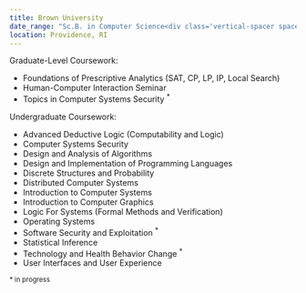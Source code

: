 ```yaml
---
title: Brown University
date_range: "Sc.B. in Computer Science<div class='vertical-spacer spacer-tiny'></div>September 2017 - December 2021"
location: Providence, RI
---
```


<span class="text-underline">Graduate-Level Coursework:</span>

* Foundations of Prescriptive Analytics (SAT, CP, LP, IP, Local Search)
* Human-Computer Interaction Seminar
* Topics in Computer Systems Security <sup>*</sup>

<span class="text-underline">Undergraduate Coursework:</span>

* Advanced Deductive Logic (Computability and Logic)
* Computer Systems Security
* Design and Analysis of Algorithms
* Design and Implementation of Programming Languages
* Discrete Structures and Probability
* Distributed Computer Systems
* Introduction to Computer Systems
* Introduction to Computer Graphics
* Logic For Systems (Formal Methods and Verification)
* Operating Systems
* Software Security and Exploitation <sup>*</sup>
* Statistical Inference
* Technology and Health Behavior Change <sup>*</sup>
* User Interfaces and User Experience

<sup>* in progress</sup>
